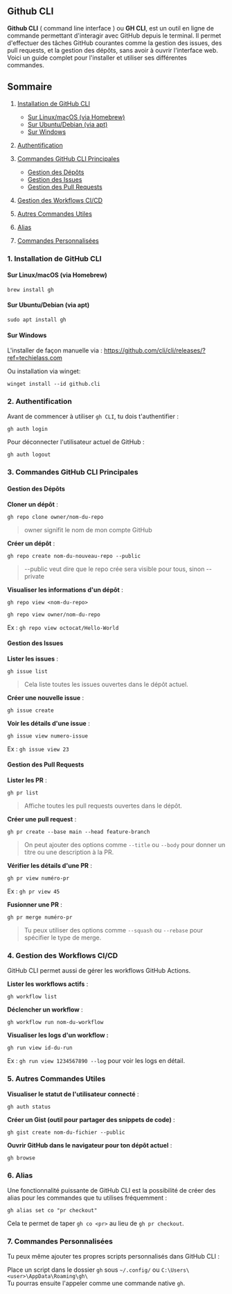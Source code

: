 ## Github CLI

**Github CLI** ( command line interface ) ou **GH CLI**, est un outil en ligne de commande permettant d'interagir avec GitHub depuis le terminal. 
Il permet d'effectuer des tâches GitHub courantes comme la gestion des issues, des pull requests, et la gestion des dépôts, sans avoir à ouvrir l'interface web. 
Voici un guide complet pour l'installer et utiliser ses différentes commandes.


## Sommaire

1. [Installation de GitHub CLI](#installation-de-github-cli)  
   - [Sur Linux/macOS (via Homebrew)](#sur-linuxmacos-via-homebrew)  
   - [Sur Ubuntu/Debian (via apt)](#sur-ubuntudebian-via-apt)  
   - [Sur Windows](#sur-windows)  

2. [Authentification](#authentification)  

3. [Commandes GitHub CLI Principales](#commandes-github-cli-principales)  
   - [Gestion des Dépôts](#gestion-des-dépôts)  
   - [Gestion des Issues](#gestion-des-issues)  
   - [Gestion des Pull Requests](#gestion-des-pull-requests)

4. [Gestion des Workflows CI/CD](#gestion-des-workflows-cicd)  

5. [Autres Commandes Utiles](#autres-commandes-utiles)  

6. [Alias](#alias)  

7. [Commandes Personnalisées](#commandes-personnalisées)


### 1. **Installation de GitHub CLI**

#### Sur Linux/macOS (via Homebrew)

	brew install gh

#### Sur Ubuntu/Debian (via apt)

	sudo apt install gh

#### Sur Windows

L'installer de façon manuelle via : 
https://github.com/cli/cli/releases/?ref=techielass.com

Ou installation via winget:

	winget install --id github.cli

### 2. **Authentification**

Avant de commencer à utiliser `gh CLI`, tu dois t'authentifier :

	gh auth login

Pour déconnecter l'utilisateur actuel de GitHub :

	gh auth logout
	

### 3. **Commandes GitHub CLI Principales**

#### Gestion des Dépôts

 **Cloner un dépôt** :

	gh repo clone owner/nom-du-repo

> owner signifit le nom de mon compte GitHub 

**Créer un dépôt** :

	gh repo create nom-du-nouveau-repo --public

> --public veut dire que le repo crée sera visible pour tous, sinon --private

**Visualiser les informations d'un dépôt** :

	gh repo view <nom-du-repo>
	
	gh repo view owner/nom-du-repo

  Ex : `gh repo view octocat/Hello-World`

#### Gestion des Issues

**Lister les issues** :

	gh issue list
	
> Cela liste toutes les issues ouvertes dans le dépôt actuel.

**Créer une nouvelle issue** :

	gh issue create

**Voir les détails d'une issue** :

	gh issue view numero-issue

Ex : `gh issue view 23`

#### Gestion des Pull Requests

**Lister les PR** :

	gh pr list

> Affiche toutes les pull requests ouvertes dans le dépôt.

**Créer une pull request** :

	gh pr create --base main --head feature-branch

> On peut ajouter des options comme `--title` ou `--body` pour donner un titre ou une description à la PR.

**Vérifier les détails d'une PR** :

	gh pr view numéro-pr
	
Ex : `gh pr view 45`

**Fusionner une PR** :

	gh pr merge numéro-pr

> Tu peux utiliser des options comme `--squash` ou `--rebase` pour spécifier le type de merge.

### 4. **Gestion des Workflows CI/CD**

GitHub CLI permet aussi de gérer les workflows GitHub Actions.

**Lister les workflows actifs** :

	gh workflow list

**Déclencher un workflow** :

	gh workflow run nom-du-workflow

**Visualiser les logs d'un workflow :**

	gh run view id-du-run

Ex : `gh run view 1234567890 --log` pour voir les logs en détail.

### 5. **Autres Commandes Utiles**

**Visualiser le statut de l'utilisateur connecté** :

	gh auth status

**Créer un Gist (outil pour partager des snippets de code)** :

	gh gist create nom-du-fichier --public

**Ouvrir GitHub dans le navigateur pour ton dépôt actuel** :

	gh browse

### 6. **Alias**

Une fonctionnalité puissante de GitHub CLI est la possibilité de créer des alias pour les commandes que tu utilises fréquemment :

	gh alias set co "pr checkout"

Cela te permet de taper `gh co <pr>` au lieu de `gh pr checkout`.

### 7. **Commandes Personnalisées**

Tu peux même ajouter tes propres scripts personnalisés dans GitHub CLI :

Place un script dans le dossier `gh` sous `~/.config/` ou `C:\Users\<user>\AppData\Roaming\gh\`  
Tu pourras ensuite l'appeler comme une commande native `gh`.
